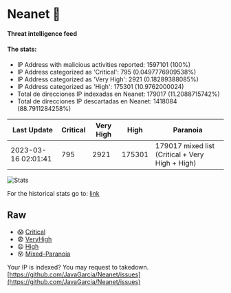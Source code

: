 # Neanet :hocho:
#### Threat intelligence feed
#### The stats:

- IP Address with malicious activities reported: 1597101 (100%)
- IP Address categorized as 'Critical':  795 (0.0497776909538%)
- IP Address categorized as 'Very High':  2921 (0.18289388085%)
- IP Address categorized as 'High':  175301 (10.9762000024)
- Total de direcciones IP indexadas en Neanet:  179017 (11.2088715742%)
- Total de direcciones IP descartadas en Neanet:  1418084 (88.7911284258%)

| Last Update | Critical | Very High | High | Paranoia |
| --- | --- | --- | --- | --- |
| 2023-03-16 02:01:41 | 795 | 2921 | 175301 | 179017 mixed list (Critical + Very High + High)|

![Stats](https://docs.google.com/spreadsheets/d/e/2PACX-1vSnaNMIXVabIpDJjufMlzH7poXnshF3mgd8Is1g9ytUEzVsP5my4Trn8f-xkoLLQ38xpL3HtmUexLo6/pubchart?oid=501124687&format=image)

For the historical stats go to: [link](/stats.csv)
## Raw
- :scream: [Critical](https://raw.githubusercontent.com/JavaGarcia/Neanet/master/blacklists/neanet_critical.txt)
- :fearful: [VeryHigh](https://raw.githubusercontent.com/JavaGarcia/Neanet/master/blacklists/neanet_veryHigh.txtt)
- :frowning: [High](https://raw.githubusercontent.com/JavaGarcia/Neanet/master/blacklists/neanet_high.txt)
- :dizzy_face: [Mixed-Paranoia](https://raw.githubusercontent.com/JavaGarcia/Neanet/master/blacklists/neanet_all.txt)


Your IP is indexed? You may request to takedown. [https://github.com/JavaGarcia/Neanet/issues](https://github.com/JavaGarcia/Neanet/issues)





































































































































































































































































































































































































































































































































































































































































































































































































































































































































































































































































































































































































































































































































































































































































































































































































































































































































































































































































































































































































































































































































































































































































































































































































































































































































































































































































































































































































































































































































































































































































































































































































































































































































































































































































































































































































































































































































































































































































































































































































































































































































































































































































































































































































































































































































































































































































































































































































































































































































































































































































































































































































































































































































































































































































































































































































































































































































































































































































































































































































































































































































































































































































































































































































































































































































































































































































































































































































































































































































































































































































































































































































































































































































































































































































































































































































































































































































































































































































































































































































































































































































































































































































































































































































































































































































































































































































































































































































































































































































































































































































































































































































































































































































































































































































































































































































































































































































































































































































































































































































































































































